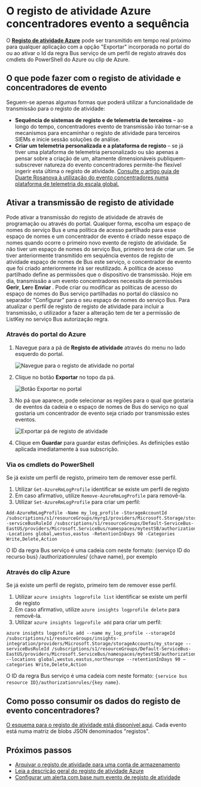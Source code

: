 <properties
    pageTitle="O registo de atividade Azure para evento concentradores transmitir em fluxo | Microsoft Azure"
    description="Saiba como transmitir em fluxo o registo de atividade Azure concentradores do evento."
    authors="johnkemnetz"
    manager="rboucher"
    editor=""
    services="monitoring-and-diagnostics"
    documentationCenter="monitoring-and-diagnostics"/>

<tags
    ms.service="monitoring-and-diagnostics"
    ms.workload="na"
    ms.tgt_pltfrm="na"
    ms.devlang="na"
    ms.topic="article"
    ms.date="10/03/2016"
    ms.author="johnkem"/>

# <a name="stream-the-azure-activity-log-to-event-hubs"></a>O registo de atividade Azure concentradores evento a sequência
O [**Registo de atividade Azure**](./monitoring-overview-activity-logs.md) pode ser transmitido em tempo real próximo para qualquer aplicação com a opção "Exportar" incorporada no portal do ou ao ativar o Id da regra Bus serviço de um perfil de registo através dos cmdlets do PowerShell do Azure ou clip de Azure.

## <a name="what-you-can-do-with-the-activity-log-and-event-hubs"></a>O que pode fazer com o registo de atividade e concentradores de evento
Seguem-se apenas algumas formas que poderá utilizar a funcionalidade de transmissão para o registo de atividade:

- **Sequência de sistemas de registo e de telemetria de terceiros** – ao longo do tempo, concentradores evento de transmissão irão tornar-se a mecanismos para encaminhar o registo de atividade para terceiros SIEMs e inicie sessão soluções de análise.
- **Criar um telemetria personalizada e a plataforma de registo** – se já tiver uma plataforma de telemetria personalizado ou são apenas a pensar sobre a criação de um, altamente dimensionáveis publiquem-subscrever natureza do evento concentradores permite-lhe flexível ingerir esta última o registo de atividade. [Consulte o artigo guia de Duarte Rosanova à utilização do evento concentradores numa plataforma de telemetria do escala global.](https://azure.microsoft.com/documentation/videos/build-2015-designing-and-sizing-a-global-scale-telemetry-platform-on-azure-event-Hubs/)

## <a name="enable-streaming-of-the-activity-log"></a>Ativar a transmissão de registo de atividade
Pode ativar a transmissão do registo de atividade de através de programação ou através do portal. Qualquer forma, escolha um espaço de nomes do serviço Bus e uma política de acesso partilhado para esse espaço de nomes e um concentrador de evento é criado nesse espaço de nomes quando ocorre o primeiro novo evento de registo de atividade. Se não tiver um espaço de nomes do serviço Bus, primeiro terá de criar um. Se tiver anteriormente transmitido em sequência eventos de registo de atividade espaço de nomes de Bus este serviço, o concentrador de evento que foi criado anteriormente irá ser reutilizado. A política de acesso partilhado define as permissões que o dispositivo de transmissão. Hoje em dia, transmissão a um evento concentradores necessita de permissões **Gerir**, **Ler**e **Enviar** . Pode criar ou modificar as políticas de acesso do espaço de nomes do Bus serviço partilhadas no portal do clássico no separador "Configurar" para o seu espaço de nomes do serviço Bus. Para atualizar o perfil de registo de registo de atividade para incluir a transmissão, o utilizador a fazer a alteração tem de ter a permissão de ListKey no serviço Bus autorização regra.

### <a name="via-azure-portal"></a>Através do portal do Azure 
1. Navegue para a pá de **Registo de atividade** através do menu no lado esquerdo do portal.

    ![Navegue para o registo de atividade no portal](./media/monitoring-overview-activity-logs/activity-logs-portal-navigate.png)
2. Clique no botão **Exportar** no topo da pá.

    ![Botão Exportar no portal](./media/monitoring-overview-activity-logs/activity-logs-portal-export.png)
3. No pá que aparece, pode selecionar as regiões para o qual que gostaria de eventos da cadeia e o espaço de nomes de Bus do serviço no qual gostaria um concentrador de evento seja criado por transmissão estes eventos.

    ![Exportar pá de registo de atividade](./media/monitoring-overview-activity-logs/activity-logs-portal-export-blade.png)
4. Clique em **Guardar** para guardar estas definições. As definições estão aplicada imediatamente à sua subscrição.


### <a name="via-powershell-cmdlets"></a>Via os cmdlets do PowerShell
Se já existe um perfil de registo, primeiro tem de remover esse perfil.

1. Utilizar `Get-AzureRmLogProfile` identificar se existe um perfil de registo
2. Em caso afirmativo, utilize `Remove-AzureRmLogProfile` para removê-la.
3. Utilizar `Set-AzureRmLogProfile` para criar um perfil:

```
Add-AzureRmLogProfile -Name my_log_profile -StorageAccountId /subscriptions/s1/resourceGroups/myrg1/providers/Microsoft.Storage/storageAccounts/my_storage -serviceBusRuleId /subscriptions/s1/resourceGroups/Default-ServiceBus-EastUS/providers/Microsoft.ServiceBus/namespaces/mytestSB/authorizationrules/RootManageSharedAccessKey -Locations global,westus,eastus -RetentionInDays 90 -Categories Write,Delete,Action
```

O ID da regra Bus serviço é uma cadeia com neste formato: {serviço ID do recurso bus} /authorizationrules/ {chave name}, por exemplo 

### <a name="via-azure-cli"></a>Através do clip Azure
Se já existe um perfil de registo, primeiro tem de remover esse perfil.

1. Utilizar `azure insights logprofile list` identificar se existe um perfil de registo
2. Em caso afirmativo, utilize `azure insights logprofile delete` para removê-la.
3. Utilizar `azure insights logprofile add` para criar um perfil:

```
azure insights logprofile add --name my_log_profile --storageId /subscriptions/s1/resourceGroups/insights-integration/providers/Microsoft.Storage/storageAccounts/my_storage --serviceBusRuleId /subscriptions/s1/resourceGroups/Default-ServiceBus-EastUS/providers/Microsoft.ServiceBus/namespaces/mytestSB/authorizationrules/RootManageSharedAccessKey --locations global,westus,eastus,northeurope --retentionInDays 90 –categories Write,Delete,Action
```

O ID da regra Bus serviço é uma cadeia com neste formato: `{service bus resource ID}/authorizationrules/{key name}`.
 
## <a name="how-do-i-consume-the-log-data-from-event-hubs"></a>Como posso consumir os dados do registo de evento concentradores?
[O esquema para o registo de atividade está disponível aqui](./monitoring-overview-activity-logs.md). Cada evento está numa matriz de blobs JSON denominados "registos".

## <a name="next-steps"></a>Próximos passos
- [Arquivar o registo de atividade para uma conta de armazenamento](./monitoring-archive-activity-log.md)
- [Leia a descrição geral do registo de atividade Azure](./monitoring-overview-activity-logs.md)
- [Configurar um alerta com base num evento de registo de atividade](./insights-auditlog-to-webhook-email.md)
